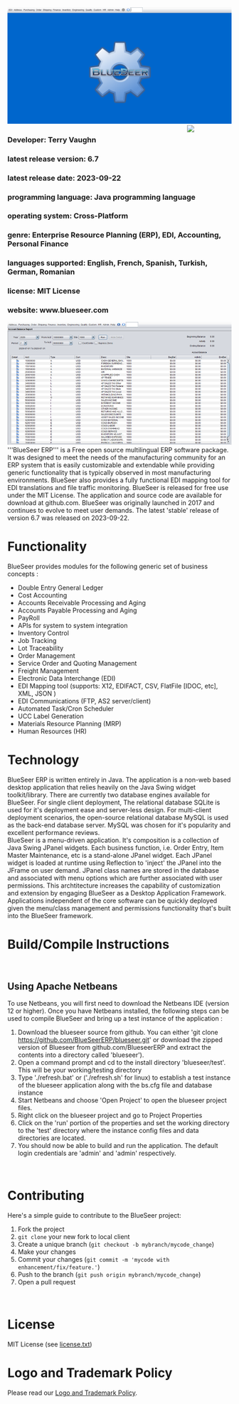 <img src="https://github.com/blueseerERP/blueseer/blob/master/src/images/bs65image.png" alt="Free ERP">
<!-- <img class="logo" width="100px" height="100px" src="https://www.blueseer.com/img/bs.png" alt="Free ERP"> -->
<a href="https://foojay.io/today/works-with-openjdk"><img align="right" src="https://github.com/foojayio/badges/raw/main/works_with_openjdk/Works-with-OpenJDK.png" width="100"></a>
<h3>Developer: Terry Vaughn</h3>
<h3>latest release version: 6.7</h3>
<h3>latest release date: 2023-09-22</h3>
<h3>programming language: Java programming language</h3> 
<h3>operating system: Cross-Platform</h3>
<h3>genre:  Enterprise Resource Planning (ERP), EDI, Accounting, Personal Finance</h3> 
<h3>languages supported: English, French, Spanish, Turkish, German, Romanian</h3>
<h3>license: MIT License</h3>
<h3>website: www.blueseer.com</h3>



<img src="https://github.com/blueseerERP/blueseer/blob/master/src/images/market2.png" alt="Free ERP image 2">
'''BlueSeer ERP''' is a Free open source multilingual ERP software package.  It was designed to meet the needs of
the manufacturing community for an ERP system that is easily customizable and
extendable while providing generic functionality that is typically observed in
most manufacturing environments.  BlueSeer also provides a fully functional EDI mapping tool for EDI translations and file traffic monitoring. 
BlueSeer is released for free use under the MIT License.   The application and source code
are available for download at github.com. BlueSeer was originally launched in 2017 and continues to evolve to meet user demands.
The latest 'stable' release of version 6.7 was released on 2023-09-22.</br>

<h1>Functionality</h1>

BlueSeer provides modules for the following generic set of business concepts : 
* Double Entry General Ledger
* Cost Accounting
* Accounts Receivable Processing and Aging
* Accounts Payable Processing and Aging
* PayRoll
* APIs for system to system integration
* Inventory Control
* Job Tracking
* Lot Traceability
* Order Management
* Service Order and Quoting Management
* Freight Management
* Electronic Data Interchange (EDI)
* EDI Mapping tool (supports: X12, EDIFACT, CSV, FlatFile [IDOC, etc], XML, JSON )
* EDI Communications (FTP, AS2 server/client)
* Automated Task/Cron Scheduler
* UCC Label Generation
* Materials Resource Planning (MRP)
* Human Resources (HR)

<h1>Technology</h1>
BlueSeer ERP is written entirely in Java.  The application is a non-web based
desktop application that relies heavily on the Java Swing widget
toolkit/library.  There are currently two database engines available for
BlueSeer. 
For single client deployment, The relational database SQLite is used for
it's deployment ease and server-less design.  For multi-client
deployment scenarios, the open-source relational database MySQL is used as the
back-end database server.  MySQL was chosen for it's popularity and excellent
performance
reviews.  
</br>
BlueSeer is a menu-driven application.  It's composition is a collection of Java Swing
JPanel widgets.  Each business function, i.e. Order Entry, Item Master
Maintenance, etc is a stand-alone JPanel widget.  Each JPanel widget is loaded
at runtime using Reflection to 'inject' the JPanel
into the JFrame on user
demand.  JPanel class names are stored in the database and associated
with  menu options which are further associated with user permissions.  This
archtitecture increases the capability of customization and extension by
engaging BlueSeer as
a Desktop Application Framework.  Applications independent of the core
software can be quickly deployed 
given the menu/class management and
permissions functionality that's built into the BlueSeer framework.
</br>

<h1>Build/Compile Instructions</h1>
</br>

<h2>Using Apache Netbeans</h2>

To use Netbeans, you will first need to download the Netbeans IDE (version 12 or higher). Once you have Netbeans installed, the following steps can be used to compile BlueSeer and bring up a test instance of the application :
1. Download the blueseer source from github. You can either 'git clone https://github.com/BlueSeerERP/blueseer.git' or download the zipped version of Blueseer from github.com/BlueseerERP and extract the contents into a directory called 'blueseer').
2. Open a command prompt and cd to the install directory 'blueseer/test'. This will be your working/testing directory
3. Type './refresh.bat' or ('./refresh.sh' for linux) to establish a test instance of the blueseer application along with the bs.cfg file and database instance
4. Start Netbeans and choose 'Open Project' to open the blueseer project files.
5. Right click on the blueseer project and go to Project Properties
6. Click on the 'run' portion of the properties and set the working directory to the 'test' directory where the instance config files and data directories are located.
7. You should now be able to build and run the application. The default login credentials are 'admin' and 'admin' respectively.
</br>

<h1>Contributing</h1>

Here's a simple guide to contribute to the BlueSeer project:
    
1. Fork the project
2. `git clone` your new fork to local client
3. Create a unique branch (`git checkout -b mybranch/mycode_change`)
4. Make your changes
5. Commit your changes (`git commit -m 'mycode with enhancement/fix/feature.'`)
6. Push to the branch (`git push origin mybranch/mycode_change`)
7. Open a pull request
</br>

<h1>License</h1>

MIT License (see [license.txt](license.txt))


<h1>Logo and Trademark Policy</h1>

Please read our [Logo and Trademark Policy](TRADEMARK_POLICY.md).
